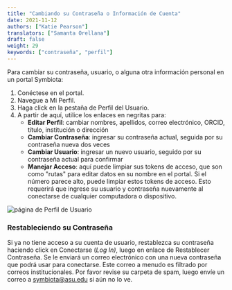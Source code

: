 ```yaml
---
title: "Cambiando su Contraseña o Información de Cuenta"
date: 2021-11-12
authors: ["Katie Pearson"]
translators: ["Samanta Orellana"]
draft: false
weight: 29
keywords: ["contraseña", "perfil"]
---
```


Para cambiar su contraseña, usuario, o alguna otra información personal en un portal Symbiota:

1. Conéctese en el portal.
2. Navegue a Mi Perfil.
3. Haga click en la pestaña de Perfil del Usuario.
4. A partir de aquí, utilice los enlaces en negritas para:
   - **Editar Perfil**: cambiar nombres, apellidos, correo electrónico, ORCID, título, institución o dirección
   - **Cambiar Contraseña**: ingresar su contraseña actual, seguida por su contraseña nueva dos veces
   - **Cambiar Usuario**: ingresar un nuevo usuario, seguido por su contraseña actual para confirmar
   - **Manejar Acceso**: aquí puede limpiar sus tokens de acceso, que son como "rutas" para editar datos en su nombre en el portal. Si el número parece alto, puede limpiar estos tokens de acceso. Esto requerirá que ingrese su usuario y contraseña nuevamente al conectarse de cualquier computadora o dispositivo.

![página de Perfil de Usuario](/img/UserProfile.png)

### Restableciendo su Contraseña

Si ya no tiene acceso a su cuenta de usuario, restablezca su contraseña haciendo click en Conectarse (_Log In)_, luego en enlace de Restablecer Contraseña. Se le enviará un correo electrónico con una nueva contraseña que podrá usar para conectarse. Este correo a menudo es filtrado por correos institucionales. Por favor revise su carpeta de spam, luego envíe un correo a [symbiota@asu.edu](mailto:symbiota@asu.edu) si aún no lo ve.
